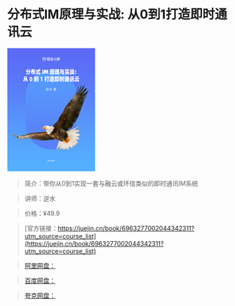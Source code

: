 # 分布式IM原理与实战: 从0到1打造即时通讯云

![img](../../assets/e60d08458be7434a876c8ab3d562eda4~tplv-k3u1fbpfcp-no-mark_280_280_200_280.png)

> 简介：带你从0到1实现一套与融云或环信类似的即时通讯IM系统

> 讲师：逆水

> 价格：¥49.9

> [官方链接：https://juejin.cn/book/6963277002044342311?utm_source=course_list](https://juejin.cn/book/6963277002044342311?utm_source=course_list)

> [阿里网盘：]()

> [百度网盘：]()

> [夸克网盘：]()
